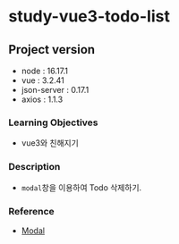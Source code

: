 # study-vue3-todo-list

## Project version

- node : 16.17.1
- vue : 3.2.41
- json-server : 0.17.1
- axios : 1.1.3

### Learning Objectives

- vue3와 친해지기

### Description

- `modal`창을 이용하여 Todo 삭제하기.

### Reference

- [Modal](https://getbootstrap.com/docs/4.5/components/modal/)